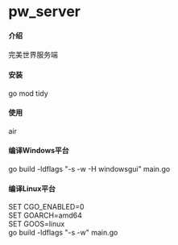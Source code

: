 # pw_server

#### 介绍
完美世界服务端

#### 安装
go mod tidy

#### 使用
air

#### 编译Windows平台
go build -ldflags "-s -w -H windowsgui" main.go

#### 编译Linux平台
SET CGO_ENABLED=0\
SET GOARCH=amd64\
SET GOOS=linux\
go build -ldflags "-s -w" main.go